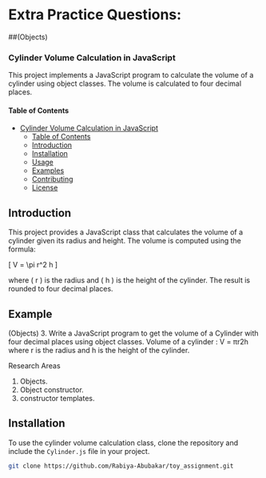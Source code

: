 # Extra Practice Questions:

##(Objects)

### Cylinder Volume Calculation in JavaScript

This project implements a JavaScript program to calculate the volume of a cylinder using object classes. The volume is calculated to four decimal places.

#### Table of Contents

- [Cylinder Volume Calculation in JavaScript](#cylinder-volume-calculation-in-javascript)
  - [Table of Contents](#table-of-contents)
  - [Introduction](#introduction)
  - [Installation](#installation)
  - [Usage](#usage)
  - [Examples](#examples)
  - [Contributing](#contributing)
  - [License](#license)

## Introduction

This project provides a JavaScript class that calculates the volume of a cylinder given its radius and height. The volume is computed using the formula: 

\[ V = \pi r^2 h \]

where \( r \) is the radius and \( h \) is the height of the cylinder. The result is rounded to four decimal places.

## Example
(Objects)
3. Write a JavaScript program to get the volume of a Cylinder with four decimal places using object classes.
Volume of a cylinder : V = πr2h where r is the radius and h is the height of the cylinder.

Research Areas 
1. Objects. 
2. Object constructor.
3. constructor templates.

## Installation

To use the cylinder volume calculation class, clone the repository and include the `Cylinder.js` file in your project.

```bash
git clone https://github.com/Rabiya-Abubakar/toy_assignment.git
